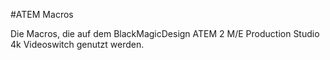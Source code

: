 #ATEM Macros

Die Macros, die auf dem BlackMagicDesign ATEM 2 M/E Production Studio 4k Videoswitch genutzt werden.
